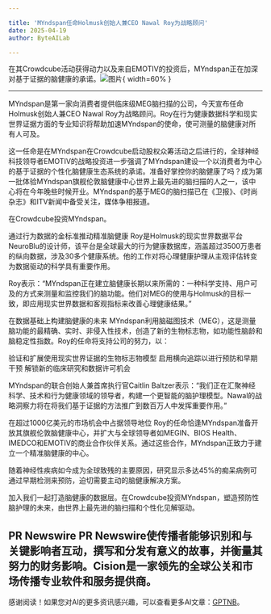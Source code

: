 ```yaml
---

title: 'MYndspan任命Holmusk创始人兼CEO Nawal Roy为战略顾问'
date: 2025-04-19
author: ByteAILab

---
```


在其Crowdcube活动获得动力以及来自EMOTIV的投资后，MYndspan正在加深对基于证据的脑健康的承诺。![图片](https://ai-techpark.com/wp-content/uploads/MYndspan.jpg){ width=60% }

---
MYndspan是第一家向消费者提供临床级MEG脑扫描的公司，今天宣布任命Holmusk创始人兼CEO Nawal Roy为战略顾问。Roy在行为健康数据科学和现实世界证据方面的专业知识将帮助加速MYndspan的使命，使可测量的脑健康对所有人可及。

这一任命是在MYndspan在Crowdcube启动股权众筹活动之后进行的，全球神经科技领导者EMOTIV的战略投资进一步强调了MYndspan建设一个以消费者为中心的基于证据的个性化脑健康生态系统的承诺。准备好掌控你的脑健康了吗？成为第一批体验MYndspan旗舰伦敦脑健康中心世界上最先进的脑扫描的人之一，该中心将在今年晚些时候开业。MYndspan的基于MEG的脑扫描已在《卫报》、《时尚杂志》和ITV新闻中备受关注，媒体争相报道。

在Crowdcube投资MYndspan。

通过行为数据的金标准推动精准脑健康
Roy是Holmusk的现实世界数据平台NeuroBlu的设计师，该平台是全球最大的行为健康数据库，涵盖超过3500万患者的纵向数据，涉及30多个健康系统。他的工作对将心理健康护理从主观评估转变为数据驱动的科学具有重要作用。

Roy表示：“MYndspan正在建立脑健康长期以来所需的：一种科学支持、用户可及的方式来测量和监控我们的脑功能。他们对MEG的使用与Holmusk的目标一致，即应用现实世界数据和客观指标来改善心理健康结果。”

在数据基础上构建脑健康的未来
MYndspan利用脑磁图技术（MEG），这是测量脑功能的最精确、实时、非侵入性技术，创造了新的生物标志物，如功能性脑龄和脑稳定性指数。Roy的任命将支持公司的努力，以：

验证和扩展使用现实世界证据的生物标志物模型
启用横向追踪以进行预防和早期干预
解锁新的临床研究和数据许可机会

MYndspan的联合创始人兼首席执行官Caitlin Baltzer表示：“我们正在汇聚神经科学、技术和行为健康领域的领导者，构建一个更智能的脑护理模型。Nawal的战略洞察力将在将我们基于证据的方法推广到数百万人中发挥重要作用。”

在超过1000亿美元的市场机会中占据领导地位
Roy的任命恰逢MYndspan准备开放其旗舰伦敦脑健康中心，并扩大与全球领导者如MEGIN、BIOS Health、IMEDCO和EMOTIV的商业合作伙伴关系。通过这些合作，MYndspan正致力于建立一个精准脑健康的中心。

随着神经性疾病如今成为全球致残的主要原因，研究显示多达45%的痴呆病例可通过早期检测来预防，迫切需要主动的脑健康解决方案。

加入我们一起打造脑健康的数据层。在Crowdcube投资MYndspan，塑造预防性脑护理的未来，由世界上最先进的脑扫描和个性化见解驱动。

PR Newswire PR Newswire使传播者能够识别和与关键影响者互动，撰写和分发有意义的故事，并衡量其努力的财务影响。Cision是一家领先的全球公关和市场传播专业软件和服务提供商。
---
感谢阅读！如果您对AI的更多资讯感兴趣，可以查看更多AI文章：[GPTNB](https://gptnb.com)。